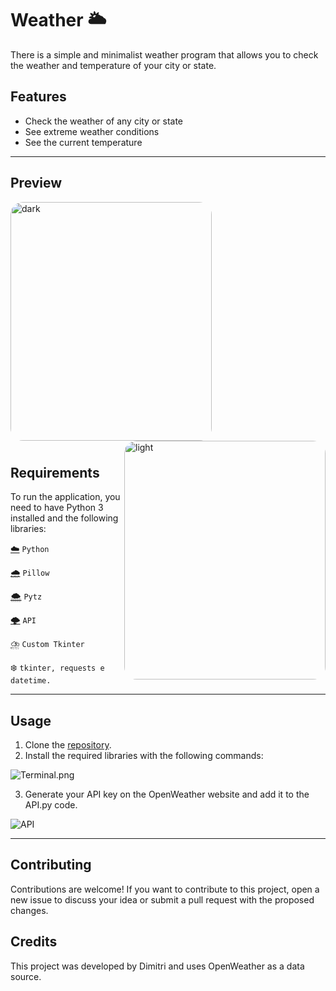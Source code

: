# Weather 🌥️

There is a simple and minimalist weather program that allows you to check the weather and temperature of your city or state.

## Features

- Check the weather of any city or state
- See extreme weather conditions
- See the current temperature

---

## Preview
<div>
  <img align="center" alt="dark" height="382" width="322" style="border-radius:20px;" src="https://res.craft.do/user/full/99febbde-991f-0e46-0b3e-2ef8a021c90f/doc/60D63526-A7E0-4A93-87AD-D0127F21BDB5/9779d235-8e7c-455e-997b-e2efa97fbb86">
  <img align="right" alt="light" height="382" width="322" style="border-radius:20px;" src="https://res.craft.do/user/full/99febbde-991f-0e46-0b3e-2ef8a021c90f/doc/60D63526-A7E0-4A93-87AD-D0127F21BDB5/3c3236f7-b5d8-459e-be7c-91cca5cf457d">
</div>

#

## Requirements

To run the application, you need to have Python 3 installed and the following libraries:

[☁️](https://www.python.org/) `Python`

[🌧️](https://pypi.org/project/Pillow/) `Pillow`

[🌨️](https://pypi.org/project/pytz/) `Pytz`

[🌩️](https://openweathermap.org/api) `API`

[⛈️](https://github.com/TomSchimansky/CustomTkinter) `Custom Tkinter`

❄️ `tkinter, requests e datetime.`

---

## Usage

1. Clone the [repository](https://github.com/Dimitri-Matheus/Simpliclima).
2. Install the required libraries with the following commands:

![Terminal.png](https://res.craft.do/user/full/99febbde-991f-0e46-0b3e-2ef8a021c90f/doc/60D63526-A7E0-4A93-87AD-D0127F21BDB5/1c20a4ab-5250-4f0a-b700-fa3fa8309b3a)

3. Generate your API key on the OpenWeather website and add it to the API.py code.

![API](https://github.com/Dimitri-Matheus/Simpliclima/assets/121637762/3217d726-3b38-4ac6-a944-621ac4f426b2)

---

## Contributing

Contributions are welcome! If you want to contribute to this project, open a new issue to discuss your idea or submit a pull request with the proposed changes.

## Credits

This project was developed by Dimitri and uses OpenWeather as a data source.
